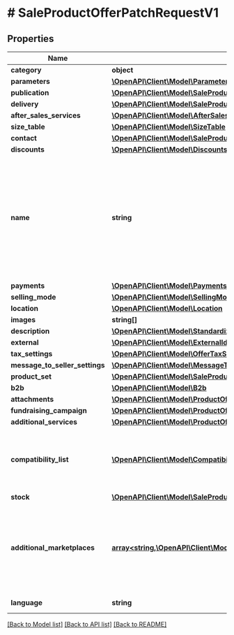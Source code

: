 # # SaleProductOfferPatchRequestV1

## Properties

Name | Type | Description | Notes
------------ | ------------- | ------------- | -------------
**category** | **object** |  | [optional]
**parameters** | [**\OpenAPI\Client\Model\ParameterProductOfferRequest[]**](ParameterProductOfferRequest.md) |  | [optional]
**publication** | [**\OpenAPI\Client\Model\SaleProductOfferPublicationRequest**](SaleProductOfferPublicationRequest.md) |  | [optional]
**delivery** | [**\OpenAPI\Client\Model\SaleProductOfferPatchRequestV1AllOfDelivery**](SaleProductOfferPatchRequestV1AllOfDelivery.md) |  | [optional]
**after_sales_services** | [**\OpenAPI\Client\Model\AfterSalesServicesProductOfferRequest**](AfterSalesServicesProductOfferRequest.md) |  | [optional]
**size_table** | [**\OpenAPI\Client\Model\SizeTable**](SizeTable.md) |  | [optional]
**contact** | [**\OpenAPI\Client\Model\SaleProductOfferRequestBaseAllOfContact**](SaleProductOfferRequestBaseAllOfContact.md) |  | [optional]
**discounts** | [**\OpenAPI\Client\Model\DiscountsProductOfferRequest**](DiscountsProductOfferRequest.md) |  | [optional]
**name** | **string** | Name (title) of an offer. Length cannot be more than 75 characters. Read more: &lt;a href&#x3D;\&quot;../../tutorials/jak-jednym-requestem-wystawic-oferte-powiazana-z-produktem-D7Kj9gw4xFA#tytul-oferty\&quot; target&#x3D;\&quot;_blank\&quot;&gt;PL&lt;/a&gt;  / &lt;a href&#x3D;\&quot;../../tutorials/list-offer-assigned-product-one-request-D7Kj9M71Bu6#offer-title\&quot; target&#x3D;\&quot;_blank\&quot;&gt;EN&lt;/a&gt; . | [optional]
**payments** | [**\OpenAPI\Client\Model\Payments**](Payments.md) |  | [optional]
**selling_mode** | [**\OpenAPI\Client\Model\SellingMode**](SellingMode.md) |  | [optional]
**location** | [**\OpenAPI\Client\Model\Location**](Location.md) |  | [optional]
**images** | **string[]** |  | [optional]
**description** | [**\OpenAPI\Client\Model\StandardizedDescription**](StandardizedDescription.md) |  | [optional]
**external** | [**\OpenAPI\Client\Model\ExternalId**](ExternalId.md) |  | [optional]
**tax_settings** | [**\OpenAPI\Client\Model\OfferTaxSettings**](OfferTaxSettings.md) |  | [optional]
**message_to_seller_settings** | [**\OpenAPI\Client\Model\MessageToSellerSettings**](MessageToSellerSettings.md) |  | [optional]
**product_set** | [**\OpenAPI\Client\Model\SaleProductOfferPatchRequestV1AllOfProductSet[]**](SaleProductOfferPatchRequestV1AllOfProductSet.md) |  | [optional]
**b2b** | [**\OpenAPI\Client\Model\B2b**](B2b.md) |  | [optional]
**attachments** | [**\OpenAPI\Client\Model\ProductOfferAttachmentInner[]**](ProductOfferAttachmentInner.md) | An array of offer attachments. | [optional]
**fundraising_campaign** | [**\OpenAPI\Client\Model\ProductOfferFundraisingCampaignRequest**](ProductOfferFundraisingCampaignRequest.md) |  | [optional]
**additional_services** | [**\OpenAPI\Client\Model\ProductOfferAdditionalServicesRequest**](ProductOfferAdditionalServicesRequest.md) |  | [optional]
**compatibility_list** | [**\OpenAPI\Client\Model\CompatibilityListManualType**](CompatibilityListManualType.md) | For the &#x60;/sale/product-offers&#x60; resources you can send only definition of the MANUAL compatibility list. If compatibility list is provided for the product assigned to the offer, it will be used automatically. | [optional]
**stock** | [**\OpenAPI\Client\Model\SaleProductOffersRequestStock**](SaleProductOffersRequestStock.md) |  | [optional]
**additional_marketplaces** | [**array<string,\OpenAPI\Client\Model\AdditionalMarketplacesRequestValue>**](AdditionalMarketplacesRequestValue.md) | Selected information about the offer in each additional service. This field does not contain information about the base marketplace of the offer.&lt;br/&gt; Possible values of &#x60;marketplaceId&#x60; can be obtained from &#x60;GET /marketplaces&#x60; resource.&lt;/br&gt; See [Allegro foreign marketplaces](https://developer.allegro.pl/tutorials/listing-and-managing-offers-on-foreign-marketplaces-7GndGjeAATn) for more details regarding this field. | [optional]
**language** | **string** | Declared base language of the offer. | [optional]

[[Back to Model list]](../../README.md#models) [[Back to API list]](../../README.md#endpoints) [[Back to README]](../../README.md)

